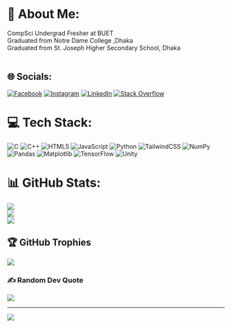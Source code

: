 # 💫 About Me:
CompSci Undergrad Fresher at BUET<br>Graduated from Notre Dame College ,Dhaka<br>Graduated from St. Joseph Higher Secondary School, Dhaka<br><br>
## 🌐 Socials:
[![Facebook](https://img.shields.io/badge/Facebook-%231877F2.svg?logo=Facebook&logoColor=white)](https://facebook.com/naPHYSICbal) [![Instagram](https://img.shields.io/badge/Instagram-%23E4405F.svg?logo=Instagram&logoColor=white)](https://instagram.com/frisen_quibol) [![LinkedIn](https://img.shields.io/badge/LinkedIn-%230077B5.svg?logo=linkedin&logoColor=white)](https://linkedin.com/in/nafis-iqbal-04630820b/) [![Stack Overflow](https://img.shields.io/badge/-Stackoverflow-FE7A16?logo=stack-overflow&logoColor=white)](https://stackoverflow.com/users/29059070/nafis-iqbal) 

# 💻 Tech Stack:
![C](https://img.shields.io/badge/c-%2300599C.svg?style=for-the-badge&logo=c&logoColor=white) ![C++](https://img.shields.io/badge/c++-%2300599C.svg?style=for-the-badge&logo=c%2B%2B&logoColor=white) ![HTML5](https://img.shields.io/badge/html5-%23E34F26.svg?style=for-the-badge&logo=html5&logoColor=white) ![JavaScript](https://img.shields.io/badge/javascript-%23323330.svg?style=for-the-badge&logo=javascript&logoColor=%23F7DF1E) ![Python](https://img.shields.io/badge/python-3670A0?style=for-the-badge&logo=python&logoColor=ffdd54) ![TailwindCSS](https://img.shields.io/badge/tailwindcss-%2338B2AC.svg?style=for-the-badge&logo=tailwind-css&logoColor=white) ![NumPy](https://img.shields.io/badge/numpy-%23013243.svg?style=for-the-badge&logo=numpy&logoColor=white) ![Pandas](https://img.shields.io/badge/pandas-%23150458.svg?style=for-the-badge&logo=pandas&logoColor=white) ![Matplotlib](https://img.shields.io/badge/Matplotlib-%23ffffff.svg?style=for-the-badge&logo=Matplotlib&logoColor=black) ![TensorFlow](https://img.shields.io/badge/TensorFlow-%23FF6F00.svg?style=for-the-badge&logo=TensorFlow&logoColor=white) ![Unity](https://img.shields.io/badge/unity-%23000000.svg?style=for-the-badge&logo=unity&logoColor=white)
# 📊 GitHub Stats:
![](https://github-readme-stats.vercel.app/api?username=naPHYSICbal31&theme=tokyonight&hide_border=true&include_all_commits=true&count_private=true)<br/>
![](https://github-readme-streak-stats.herokuapp.com/?user=naPHYSICbal31&theme=tokyonight&hide_border=true)<br/>
![](https://github-readme-stats.vercel.app/api/top-langs/?username=naPHYSICbal31&theme=tokyonight&hide_border=true&include_all_commits=true&count_private=true&layout=compact)

## 🏆 GitHub Trophies
![](https://github-profile-trophy.vercel.app/?username=naPHYSICbal31&theme=tokyonight&no-frame=false&no-bg=false&margin-w=4)

### ✍️ Random Dev Quote
![](https://quotes-github-readme.vercel.app/api?type=horizontal&theme=tokyonight)

---
[![](https://visitcount.itsvg.in/api?id=naPHYSICbal31&icon=0&color=0)](https://visitcount.itsvg.in)

<!-- Proudly created with GPRM ( https://gprm.itsvg.in ) -->
